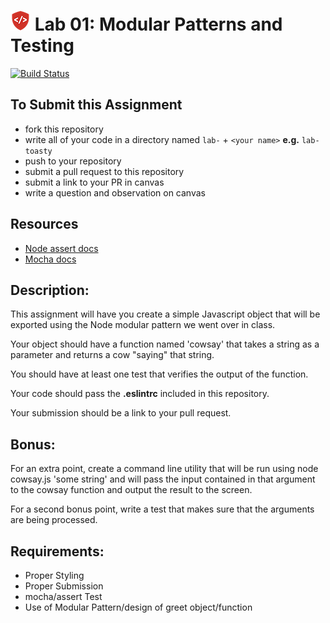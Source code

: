 # ![CF](assets/shield-32x32.png) Lab 01: Modular Patterns and Testing

[![Build Status](https://travis-ci.org/codefellows-sea-js-401d8-assignments/lab-01-modular-patterns-and-testing.svg?branch=master)](https://travis-ci.org/codefellows-sea-js-401d8-assignments/lab-01-modular-patterns-and-testing)

## To Submit this Assignment
  * fork this repository
  * write all of your code in a directory named `lab-` + `<your name>` **e.g.** `lab-toasty`
  * push to your repository
  * submit a pull request to this repository
  * submit a link to your PR in canvas
  * write a question and observation on canvas

## Resources
* [Node assert docs](https://nodejs.org/dist/latest-v4.x/docs/api/assert.html)
* [Mocha docs](http://mochajs.org/#getting-started)

## Description:
This assignment will have you create a simple Javascript object that will be exported using the Node modular pattern we went over in class.  

Your object should have a function named 'cowsay' that takes a string as a parameter and returns a cow "saying" that string.

You should have at least one test that verifies the output of the function.  

Your code should pass the **.eslintrc** included in this repository.  

Your submission should be a link to your pull request.  

## Bonus:
For an extra point, create a command line utility that will be run using node cowsay.js 'some string' and will pass the input contained in that argument to the cowsay function and output the result to the screen.

For a second bonus point, write a test that makes sure that the arguments are being processed.

## Requirements:
  * Proper Styling
  * Proper Submission
  * mocha/assert Test
  * Use of Modular Pattern/design of greet object/function
